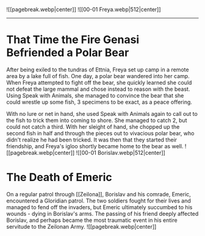 ![[pagebreak.webp|center]]
![[00-01 Freya.webp|512|center]]

---------------------------------
# That Time the Fire Genasi Befriended a Polar Bear
After being exiled to the tundras of Ettnia, Freya set up camp in  a remote area by a lake full of fish. One day, a polar bear wandered into her camp. When Freya attempted to fight off the bear, she quickly learned she could not defeat the large mammal and chose instead to reason with the beast. Using Speak with Animals, she managed to convince the bear that she could wrestle up some fish, 3 specimens to be exact, as a peace offering.

With no lure or net in hand, she used Speak with Animals again to call out to the fish to trick them into coming to shore. She managed to catch 2, but could not catch a third. With her sleight of hand, she chopped up the second fish in half and through the pieces out to vivacious polar bear, who didn't realize he had been tricked. It was then that they started their friendship, and Freya's igloo shortly became home to the bear as well.
![[pagebreak.webp|center]]
![[00-01 Borislav.webp|512|center]]

# The Death of Emeric
On a regular patrol through [[Zeilona]], Borislav and his comrade, Emeric, encountered a Gloridian patrol. The two soldiers fought for their lives and managed to fend off the invaders, but Emeric ultimately succumbed to his wounds - dying in Borislav's arms. The passing of his friend deeply affected Borislav, and perhaps became the most traumatic event in his entire servitude to the Zeilonan Army.
![[pagebreak.webp|center]]